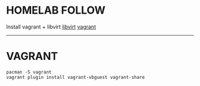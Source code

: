 # HOMELAB FOLLOW

Install vagrant + libvirt
[libvirt](https://wiki.archlinux.org/title/libvirt)
[vagrant](https://wiki.archlinux.org/title/Vagrant)

---

# VAGRANT

```shell
pacman -S vagrant
vagrant plugin install vagrant-vbguest vagrant-share
```

 
